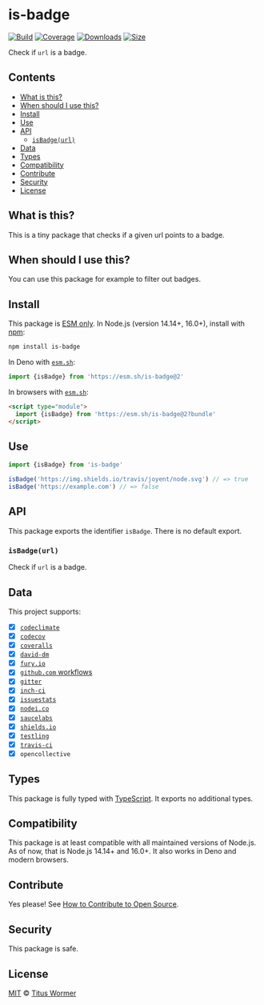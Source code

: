 # is-badge

[![Build][build-badge]][build]
[![Coverage][coverage-badge]][coverage]
[![Downloads][downloads-badge]][downloads]
[![Size][size-badge]][size]

Check if `url` is a badge.

## Contents

*   [What is this?](#what-is-this)
*   [When should I use this?](#when-should-i-use-this)
*   [Install](#install)
*   [Use](#use)
*   [API](#api)
    *   [`isBadge(url)`](#isbadgeurl)
*   [Data](#data)
*   [Types](#types)
*   [Compatibility](#compatibility)
*   [Contribute](#contribute)
*   [Security](#security)
*   [License](#license)

## What is this?

This is a tiny package that checks if a given url points to a badge.

## When should I use this?

You can use this package for example to filter out badges.

## Install

This package is [ESM only][esm].
In Node.js (version 14.14+, 16.0+), install with [npm][]:

```sh
npm install is-badge
```

In Deno with [`esm.sh`][esmsh]:

```js
import {isBadge} from 'https://esm.sh/is-badge@2'
```

In browsers with [`esm.sh`][esmsh]:

```html
<script type="module">
  import {isBadge} from 'https://esm.sh/is-badge@2?bundle'
</script>
```

## Use

```js
import {isBadge} from 'is-badge'

isBadge('https://img.shields.io/travis/joyent/node.svg') // => true
isBadge('https://example.com') // => false
```

## API

This package exports the identifier `isBadge`.
There is no default export.

### `isBadge(url)`

Check if `url` is a badge.

## Data

This project supports:

*   [x] [`codeclimate`][codeclimate]
*   [x] [`codecov`][codecov-ci]
*   [x] [`coveralls`][coveralls]
*   [x] [`david-dm`][david]
*   [x] [`fury.io`][fury]
*   [x] [`github.com` workflows][github]
*   [x] [`gitter`][gitter]
*   [x] [`inch-ci`][inch]
*   [x] [`issuestats`][issuestats]
*   [x] [`nodei.co`][nodei]
*   [x] [`saucelabs`][sauce]
*   [x] [`shields.io`][shields]
*   [x] [`testling`][testling]
*   [x] [`travis-ci`][travis-ci]
*   [x] `opencollective`

## Types

This package is fully typed with [TypeScript][].
It exports no additional types.

## Compatibility

This package is at least compatible with all maintained versions of Node.js.
As of now, that is Node.js 14.14+ and 16.0+.
It also works in Deno and modern browsers.

## Contribute

Yes please!
See [How to Contribute to Open Source][contribute].

## Security

This package is safe.

## License

[MIT][license] © [Titus Wormer][author]

<!-- Definitions -->

[build-badge]: https://github.com/wooorm/is-badge/workflows/main/badge.svg

[build]: https://github.com/wooorm/is-badge/actions

[coverage-badge]: https://img.shields.io/codecov/c/github/wooorm/is-badge.svg

[coverage]: https://codecov.io/github/wooorm/is-badge

[downloads-badge]: https://img.shields.io/npm/dm/is-badge.svg

[downloads]: https://www.npmjs.com/package/is-badge

[size-badge]: https://img.shields.io/bundlephobia/minzip/is-badge.svg

[size]: https://bundlephobia.com/result?p=is-badge

[npm]: https://docs.npmjs.com/cli/install

[esm]: https://gist.github.com/sindresorhus/a39789f98801d908bbc7ff3ecc99d99c

[esmsh]: https://esm.sh

[typescript]: https://www.typescriptlang.org

[contribute]: https://opensource.guide/how-to-contribute/

[license]: license

[author]: https://wooorm.com

[codeclimate]: https://codeclimate.com

[codecov-ci]: https://codecov.io

[coveralls]: https://coveralls.io

[david]: https://david-dm.org

[fury]: https://badge.fury.io

[github]: https://github.com

[gitter]: https://gitter.im

[inch]: https://inch-ci.org/help/badge

[issuestats]: http://issuestats.com

[nodei]: https://nodei.co

[sauce]: https://wiki.saucelabs.com/display/DOCS/Using+Status+Badges+and+the+Browser+Matrix+Widget+to+Monitor+Test+Results

[shields]: https://shields.io

[testling]: https://ci.testling.com/guide/quick_start#badge

[travis-ci]: https://docs.travis-ci.com/user/status-images/
